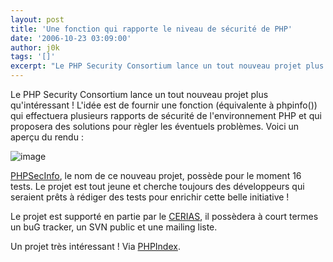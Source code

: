 ```yaml
---
layout: post
title: 'Une fonction qui rapporte le niveau de sécurité de PHP'
date: '2006-10-23 03:09:00'
author: j0k
tags: '[]'
excerpt: "Le PHP Security Consortium lance un tout nouveau projet plus qu'intéressant !     \nL'idée est de fournir une fonction (équivalente à phpinfo()) qui effectuera plusieurs rapports de sécurité de l'environnement PHP et qui proposera des solutions pour règler les éventuels problèmes.   Voici un aperçu du rendu :  \n  \n )   \n  \n     …"
---
```


Le PHP Security Consortium lance un tout nouveau projet plus qu'intéressant !
L'idée est de fournir une fonction (équivalente à phpinfo()) qui effectuera plusieurs rapports de sécurité de l'environnement PHP et qui proposera des solutions pour règler les éventuels problèmes.   Voici un aperçu du rendu :

 ![image](http://phpsec.org/images/_phpsecinfo_ss.gif)

[PHPSecInfo](http://phpsec.org/projects/phpsecinfo/), le nom de ce nouveau projet, possède pour le moment 16 tests.   Le projet est tout jeune et cherche toujours des développeurs qui seraient prêts à rédiger des tests pour enrichir cette belle initiative !

Le projet est supporté en partie par le [CERIAS](http://www.cerias.purdue.edu/), il possèdera à court termes un buG tracker, un SVN public et une mailing liste.

Un projet très intéressant !   Via [PHPIndex](http://www.phpindex.com/index.php/2006/10/23/2555-php-security-consortium-lance-un-nouveau-produit).
